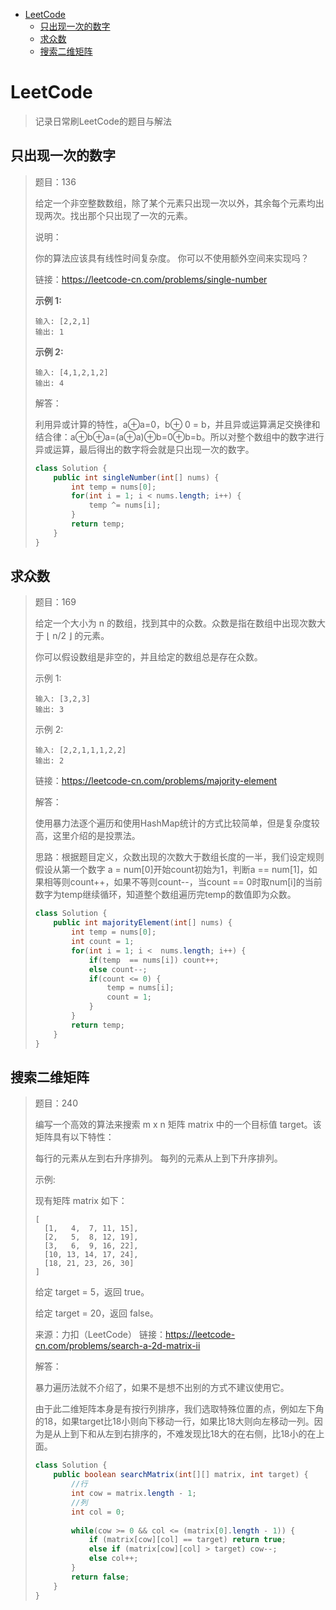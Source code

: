 
* [LeetCode](#leetcode)
  * [只出现一次的数字](#%E5%8F%AA%E5%87%BA%E7%8E%B0%E4%B8%80%E6%AC%A1%E7%9A%84%E6%95%B0%E5%AD%97)
  * [求众数](#%E6%B1%82%E4%BC%97%E6%95%B0)
  * [搜索二维矩阵](#%E6%90%9C%E7%B4%A2%E4%BA%8C%E7%BB%B4%E7%9F%A9%E9%98%B5)

# LeetCode

> 记录日常刷LeetCode的题目与解法

## 只出现一次的数字

> 题目：136
>
> 给定一个非空整数数组，除了某个元素只出现一次以外，其余每个元素均出现两次。找出那个只出现了一次的元素。
>
> 说明：
>
> 你的算法应该具有线性时间复杂度。 你可以不使用额外空间来实现吗？
>
>
> 链接：https://leetcode-cn.com/problems/single-number
>
> **示例 1:**
>
> ```
> 输入: [2,2,1]
> 输出: 1
> ```
>
> **示例 2:**
>
> ```
> 输入: [4,1,2,1,2]
> 输出: 4
> ```
>
> 解答：
>
> 利用异或计算的特性，a⊕a=0，b⊕ 0 = b，并且异或运算满足交换律和结合律：a⊕b⊕a=(a⊕a)⊕b=0⊕b=b。所以对整个数组中的数字进行异或运算，最后得出的数字将会就是只出现一次的数字。
>
> ```java
> class Solution {
>     public int singleNumber(int[] nums) {
>         int temp = nums[0];
>         for(int i = 1; i < nums.length; i++) {
>             temp ^= nums[i];
>         }
>         return temp;
>     }
> }
> ```

## 求众数

> 题目：169
>
> 给定一个大小为 n 的数组，找到其中的众数。众数是指在数组中出现次数大于 ⌊ n/2 ⌋ 的元素。
>
> 你可以假设数组是非空的，并且给定的数组总是存在众数。
>
> 示例 1:
>
> ```
> 输入: [3,2,3]
> 输出: 3
> ```
>
> 示例 2:
>
> ```
> 输入: [2,2,1,1,1,2,2]
> 输出: 2
> ```
>
> 链接：https://leetcode-cn.com/problems/majority-element
>
>  解答：
>
> 使用暴力法逐个遍历和使用HashMap统计的方式比较简单，但是复杂度较高，这里介绍的是投票法。
>
> 思路：根据题目定义，众数出现的次数大于数组长度的一半，我们设定规则假设从第一个数字 a = num[0]开始count初始为1，判断a == num[1]，如果相等则count++，如果不等则count--，当count == 0时取num[i]的当前数字为temp继续循环，知道整个数组遍历完temp的数值即为众数。
>
> ```java
> class Solution {
>     public int majorityElement(int[] nums) {
>         int temp = nums[0];
>         int count = 1;
>         for(int i = 1; i <  nums.length; i++) {
>             if(temp  == nums[i]) count++;
>             else count--;
>             if(count <= 0) {
>                 temp = nums[i];
>                 count = 1;
>             }
>         }
>         return temp;
>     }
> }
> ```

## 搜索二维矩阵

> 题目：240
>
> 编写一个高效的算法来搜索 m x n 矩阵 matrix 中的一个目标值 target。该矩阵具有以下特性：
>
> 每行的元素从左到右升序排列。
> 每列的元素从上到下升序排列。
>
> 示例:
>
> 现有矩阵 matrix 如下：
>
> ```
> [
>   [1,   4,  7, 11, 15],
>   [2,   5,  8, 12, 19],
>   [3,   6,  9, 16, 22],
>   [10, 13, 14, 17, 24],
>   [18, 21, 23, 26, 30]
> ]
> ```
>
> 给定 target = 5，返回 true。
>
> 给定 target = 20，返回 false。
>
> 来源：力扣（LeetCode）
> 链接：https://leetcode-cn.com/problems/search-a-2d-matrix-ii
>
> 解答：
>
> 暴力遍历法就不介绍了，如果不是想不出别的方式不建议使用它。
>
> 由于此二维矩阵本身是有按行列排序，我们选取特殊位置的点，例如左下角的18，如果target比18小则向下移动一行，如果比18大则向左移动一列。因为是从上到下和从左到右排序的，不难发现比18大的在右侧，比18小的在上面。
>
> ```java
> class Solution {
>     public boolean searchMatrix(int[][] matrix, int target) {
>         //行
>         int cow = matrix.length - 1;
>         //列
>         int col = 0;
>         
>         while(cow >= 0 && col <= (matrix[0].length - 1)) {
>             if (matrix[cow][col] == target) return true;
>             else if (matrix[cow][col] > target) cow--;
>             else col++;
>         }
>         return false;
>     }
> }
> ```
>
> 

